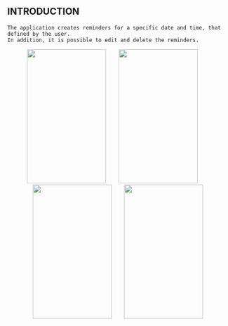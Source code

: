 INTRODUCTION
------------
```
The application creates reminders for a specific date and time, that defined by the user. 
In addition, it is possible to edit and delete the reminders.
```
<p align="center">
  <img width="180" height="305" src="https://user-images.githubusercontent.com/32790962/31577483-064d9852-b118-11e7-958a-73a940e93d4a.png">
  &ensp;&ensp;&ensp;
  <img width="180" height="305" src="https://user-images.githubusercontent.com/32790962/31577626-0c987648-b11b-11e7-85bc-2768c2d8ff53.png">
  &ensp;&ensp;&ensp;
  <img width="180" height="305" src="https://user-images.githubusercontent.com/32790962/31577673-b26a988a-b11b-11e7-9ce3-19761ecbfd2c.png">
  &ensp;&ensp;&ensp;
  <img width="180" height="305" src="https://user-images.githubusercontent.com/32790962/31577676-c3435f98-b11b-11e7-8c92-55edf98666ef.png">
</p>




